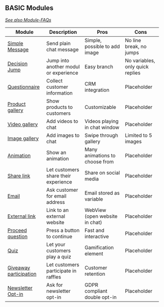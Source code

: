 ## BASIC Modules

*[See also Module-FAQs](/faq/modules.md)*

| Module                                   | Description                                                         | Pros       | Cons       |
| ---------------------------------------- | ------------------------------------------------------------------- | ---------- |----------- |
| [Simple Message](help/processes/process/subprocesses/message.md) | Send plain chat message | Simple, possible to add image    | No line break, no jumps| 
| [Decision Jump](help/processes/process/subprocesses/decision_jump.md)  | Jump into another modul or experience | Easy branch | No variables, only quick replies|
[Questionnaire](help/processes/process/subprocesses/questionnaire.md) | Collect customer information  | CRM integration     | Placeholder| 
[Product gallery](help/processes/process/subprocesses/product_gallery.md) | Show products to customers| Customizable |Placeholder | 
[Video gallery](help/processes/process/subprocesses/video_gallery.md) | Add videos to chat       |  Videos playing in chat window    | Placeholder| 
[Image gallery](help/processes/process/subprocesses/image_gallery.md) | Add images to chat| Swipe through gallery     | Limited to 5 images| 
[Animation](help/processes/process/subprocesses/animation.md) | Show an animation | Many animations to choose from     | Placeholder| 
[Share link](help/processes/process/subprocesses/share_link.md) | Let customers share their experience       |Share on social media     | Placeholder| 
[Email](help/processes/process/subprocesses/email.md) | Ask customer for email address      |Email stored as variable      |Placeholder | 
[External link](help/processes/process/subprocesses/external_link.md) |Link to an external website  |WebView (open website in chat)|Placeholder | 
[Proceed question](help/processes/process/subprocesses/proceed_question.md) | Press a button to continue       |Fast and interactive      |Placeholder | 
[Quiz](help/processes/process/subprocesses/quiz.md) | Let your customers play a quiz       |Gamification element      |Placeholder | 
[Giveaway participation](help/processes/process/subprocesses/giveaway_participation.md) | Let customers participate in raffles |Customer retention |Placeholder | 
[Newsletter Opt-in](help/processes/process/subprocesses/newsletter_opt-in.md) | Ask for newsletter opt-in  |GDPR compliant double opt-in      |Placeholder | 


